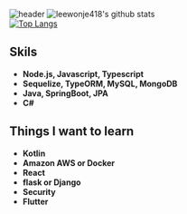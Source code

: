 ![header](https://capsule-render.vercel.app/api?type=wave&color=gradient&height=250&section=header&text=안녕하세요.👋&fontSize=60&fontAlignY=35)
![leewonje418's github stats](https://github-readme-stats.vercel.app/api?username=leewonje418&count_private=true)
<br>
[![Top Langs](https://github-readme-stats.vercel.app/api/top-langs/?username=leewonje418&layout=compact)](https://github.com/anuraghazra/github-readme-stats)
<b><h2>Skils</h2>
  - Node.js, Javascript, Typescript
  - Sequelize, TypeORM, MySQL, MongoDB
  - Java, SpringBoot, JPA
  - C#
  
  
  <b><h2>Things I want to learn</h2>  
  - Kotlin
  - Amazon AWS or Docker 
  - React
  - flask or Django
  - Security
  - Flutter
